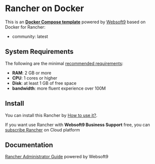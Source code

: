 # Rancher on Docker  

This is an **[Docker Compose template](https://github.com/Websoft9/docker-library)** powered by [Websoft9](https://www.websoft9.com) based on Docker for Rancher:


 - community:  latest


## System Requirements

The following are the minimal [recommended requirements](https://rancher.com/quick-start):

* **RAM**: 2 GB or more
* **CPU**: 1 cores or higher
* **Disk**: at least 1 GB of free space
* **bandwidth**: more fluent experience over 100M  

## Install

You can install this Rancher by [How to use it?](https://github.com/Websoft9/docker-library#how-to-use-it).   

If you want use Rancher with **Websoft9 Business Support** free, you can [subscribe Rancher](https://www.websoft9.com/apps) on Cloud platform

## Documentation

[Rancher Administrator Guide](https://support.websoft9.com/docs/rancher) powered by Websoft9